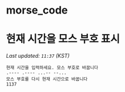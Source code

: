 # morse_code
# 현재 시간을 모스 부호 표시
<!-- MORSE_TIME_START -->
_Last updated: `11:37` (KST)_

```
현재 시간을 입력하세요. 모스 부호로 바꿉니다
.---- .---- ...-- --...
모스 부호를 다시 현재 시간으로 바꿉니다
1137
```
<!-- MORSE_TIME_END -->
